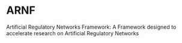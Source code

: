 # ARNF
Artificial Regulatory Networks Framework: A Framework designed to accelerate research on Artificial Regulatory Networks
